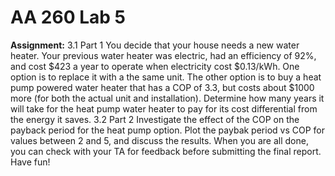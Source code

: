 # AA 260 Lab 5

**Assignment:**
3.1 Part 1
You decide that your house needs a new water heater. Your previous water heater was electric,
had an efficiency of 92%, and cost $423 a year to operate when electricity cost $0.13/kWh. One
option is to replace it with a the same unit. The other option is to buy a heat pump powered
water heater that has a COP of 3.3, but costs about $1000 more (for both the actual unit and
installation). Determine how many years it will take for the heat pump water heater to pay for its
cost differential from the energy it saves.
3.2 Part 2
Investigate the effect of the COP on the payback period for the heat pump option. Plot the paybak
period vs COP for values between 2 and 5, and discuss the results.
When you are all done, you can check with your TA for feedback before submitting the final
report.
Have fun!
